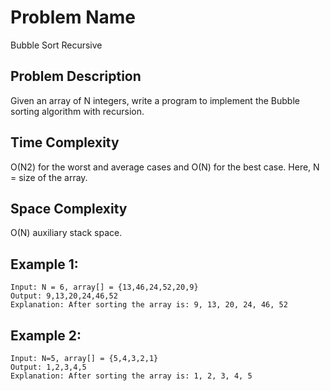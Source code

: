 # Problem Name 
Bubble Sort Recursive

## Problem Description

Given an array of N integers, write a program to implement the Bubble sorting algorithm with recursion.

## Time Complexity
O(N2) for the worst and average cases and O(N) for the best case. Here, N = size of the array.

## Space Complexity
O(N) auxiliary stack space.

## Example 1:
```
Input: N = 6, array[] = {13,46,24,52,20,9}
Output: 9,13,20,24,46,52
Explanation: After sorting the array is: 9, 13, 20, 24, 46, 52
```

## Example 2:
```
Input: N=5, array[] = {5,4,3,2,1}
Output: 1,2,3,4,5
Explanation: After sorting the array is: 1, 2, 3, 4, 5
```